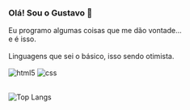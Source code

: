 ### Olá! Sou o Gustavo 	👋

Eu programo algumas coisas que me dão vontade... <br>
e é isso.
<br><br>
Linguagens que sei o básico, isso sendo otimista.
<div style="display: inline_block">
  <img align="center" alt="html5" src="https://img.shields.io/badge/HTML5-E34F26?style=for-the-badge&logo=html5&logoColor=white" />
  <img align="center" alt="css" src="https://img.shields.io/badge/CSS3-1572B6?style=for-the-badge&logo=css3&logoColor=white" />
</div><br/>

![Top Langs](https://github-readme-stats.vercel.app/api/top-langs/?username=GustavoDes&layout=compact)

